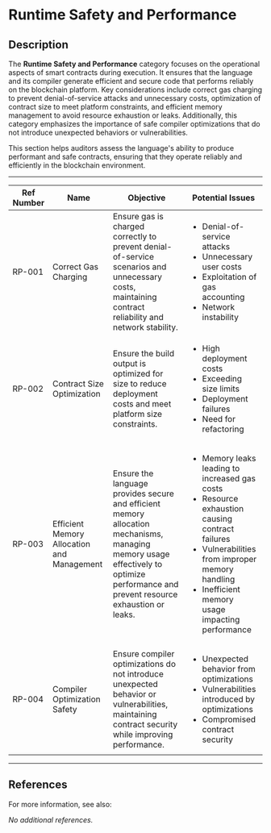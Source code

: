 # Runtime Safety and Performance

## Description

The **Runtime Safety and Performance** category focuses on the operational aspects of smart contracts during execution. It ensures that the language and its compiler generate efficient and secure code that performs reliably on the blockchain platform. Key considerations include correct gas charging to prevent denial-of-service attacks and unnecessary costs, optimization of contract size to meet platform constraints, and efficient memory management to avoid resource exhaustion or leaks. Additionally, this category emphasizes the importance of safe compiler optimizations that do not introduce unexpected behaviors or vulnerabilities.

This section helps auditors assess the language's ability to produce performant and safe contracts, ensuring that they operate reliably and efficiently in the blockchain environment.

---

| Ref Number | Name                                       | Objective                                                                                                                                               | Potential Issues                                                                                                                                       |
|------------|--------------------------------------------|---------------------------------------------------------------------------------------------------------------------------------------------------------|--------------------------------------------------------------------------------------------------------------------------------------------------------|
| RP-001     | Correct Gas Charging                       | Ensure gas is charged correctly to prevent denial-of-service scenarios and unnecessary costs, maintaining contract reliability and network stability.   | <ul><li>Denial-of-service attacks</li><li>Unnecessary user costs</li><li>Exploitation of gas accounting</li><li>Network instability</li></ul> |
| RP-002     | Contract Size Optimization                 | Ensure the build output is optimized for size to reduce deployment costs and meet platform size constraints.                                             | <ul><li>High deployment costs</li><li>Exceeding size limits</li><li>Deployment failures</li><li>Need for refactoring</li></ul> |
| RP-003     | Efficient Memory Allocation and Management | Ensure the language provides secure and efficient memory allocation mechanisms, managing memory usage effectively to optimize performance and prevent resource exhaustion or leaks. | <ul><li>Memory leaks leading to increased gas costs</li><li>Resource exhaustion causing contract failures</li><li>Vulnerabilities from improper memory handling</li><li>Inefficient memory usage impacting performance</li></ul> |
| RP-004     | Compiler Optimization Safety               | Ensure compiler optimizations do not introduce unexpected behavior or vulnerabilities, maintaining contract security while improving performance.        | <ul><li>Unexpected behavior from optimizations</li><li>Vulnerabilities introduced by optimizations</li><li>Compromised contract security</li></ul> |

---

## References

For more information, see also:

*No additional references.*